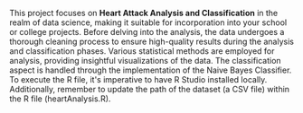 This project focuses on **Heart Attack Analysis and Classification** in the realm of data science, making it suitable for incorporation into your school or college projects. 
Before delving into the analysis, the data undergoes a thorough cleaning process to ensure high-quality results during the analysis and classification phases. 
Various statistical methods are employed for analysis, providing insightful visualizations of the data. 
The classification aspect is handled through the implementation of the Naive Bayes Classifier. 
To execute the R file, it's imperative to have R Studio installed locally. 
Additionally, remember to update the path of the dataset (a CSV file) within the R file (heartAnalysis.R).
